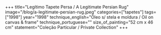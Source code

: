 +++
title="Legítimo Tapete Persa / A Legitimate Persian Rug"
image="/blog/a-legitimate-persian-rug.jpeg"
categories=["tapetes"]
tags=["1998"]
year="1998"
technique_english="Óleo s/ stela e moldura / Oil on canvas & frame"
technique_portuguese=""
size_of_painting="52 cm x 46 cm"
statement="Coleção Particular / Private Collection"
+++

